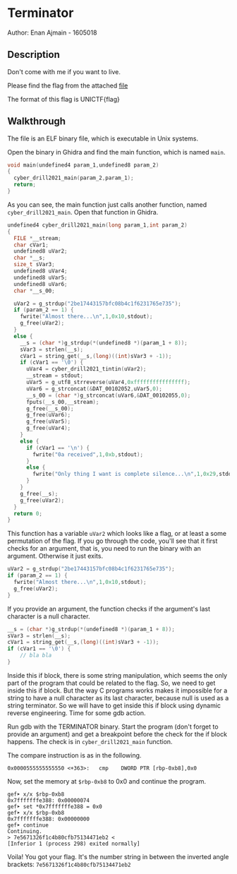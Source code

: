 # Terminator

Author: Enan Ajmain - 1605018

## Description

Don't come with me if you want to live.

Please find the flag from the attached [file](../assets/ctf_files/TERMINATOR)

The format of this flag is UNICTF{flag}

## Walkthrough

The file is an ELF binary file, which is executable in Unix systems.

Open the binary in Ghidra and find the main function, which is named `main`.

```c
void main(undefined4 param_1,undefined8 param_2)
{
  cyber_drill2021_main(param_2,param_1);
  return;
}
```

As you can see, the main function just calls another function, named
`cyber_drill2021_main`. Open that function in Ghidra.

```c
undefined4 cyber_drill2021_main(long param_1,int param_2)
{
  FILE *__stream;
  char cVar1;
  undefined8 uVar2;
  char *__s;
  size_t sVar3;
  undefined8 uVar4;
  undefined8 uVar5;
  undefined8 uVar6;
  char *__s_00;

  uVar2 = g_strdup("2be17443157bfc08b4c1f6231765e735");
  if (param_2 == 1) {
    fwrite("Almost there...\n",1,0x10,stdout);
    g_free(uVar2);
  }
  else {
    __s = (char *)g_strdup(*(undefined8 *)(param_1 + 8));
    sVar3 = strlen(__s);
    cVar1 = string_get(__s,(long)((int)sVar3 + -1));
    if (cVar1 == '\0') {
      uVar4 = cyber_drill2021_tintin(uVar2);
      __stream = stdout;
      uVar5 = g_utf8_strreverse(uVar4,0xffffffffffffffff);
      uVar6 = g_strconcat(&DAT_00102052,uVar5,0);
      __s_00 = (char *)g_strconcat(uVar6,&DAT_00102055,0);
      fputs(__s_00,__stream);
      g_free(__s_00);
      g_free(uVar6);
      g_free(uVar5);
      g_free(uVar4);
    }
    else {
      if (cVar1 == '\n') {
        fwrite("0a received",1,0xb,stdout);
      }
      else {
        fwrite("Only thing I want is complete silence...\n",1,0x29,stdout);
      }
    }
    g_free(__s);
    g_free(uVar2);
  }
  return 0;
}
```

This function has a variable `uVar2` which looks like a flag, or at least a some
permutation of the flag. If you go through the code, you'll see that it first
checks for an argument, that is, you need to run the binary with an argument.
Otherwise it just exits.

```c
uVar2 = g_strdup("2be17443157bfc08b4c1f6231765e735");
if (param_2 == 1) {
  fwrite("Almost there...\n",1,0x10,stdout);
  g_free(uVar2);
}
```

If you provide an argument, the function checks if the argument's last character
is a null character.
```c
__s = (char *)g_strdup(*(undefined8 *)(param_1 + 8));
sVar3 = strlen(__s);
cVar1 = string_get(__s,(long)((int)sVar3 + -1));
if (cVar1 == '\0') {
    // bla bla
}
```

Inside this if block, there is some string manipulation, which seems the only
part of the program that could be related to the flag. So, we need to get inside
this if block. But the way C programs works makes it impossible for a string to
have a null character as its last character, because null is used as a
string terminator. So we will have to get inside this if block using dynamic
reverse engineering. Time for some gdb action.

Run gdb with the TERMINATOR binary. Start the program (don't forget to provide
an argument) and get a breakpoint before the check for the if block happens. The
check is in `cyber_drill2021_main` function.

The compare instruction is as in the following.

```gdb
0x0000555555555550 <+363>:   cmp    DWORD PTR [rbp-0xb8],0x0
```

Now, set the memory at `$rbp-0xb8` to 0x0 and continue the program.

```gdb
gef➤ x/x $rbp-0xb8
0x7fffffffe388: 0x00000074
gef➤ set *0x7fffffffe388 = 0x0
gef➤ x/x $rbp-0xb8
0x7fffffffe388: 0x00000000
gef➤ continue
Continuing.
> 7e5671326f1c4b80cfb75134471eb2 <
[Inferior 1 (process 298) exited normally]
```

Voila! You got your flag. It's the number string in between the inverted angle
brackets: `7e5671326f1c4b80cfb75134471eb2`

